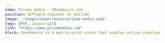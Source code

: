 ```yaml
---
name: Prisma media - CMonOeuvre.com
position: Software engineer at Galilée
image: '/images/experiences/prisma-media.webp'
tags: [PHP, Javascript]
link: "https://www.prismamedia.com"
blurb: CmonOeuvre is a web-to-print store that enables online creation of canvases, postcards, and other formats using high-quality professional photos provided by magazines such as GEO, RMN, and National Geographic, which are part of the Prisma Media Group.
---
```

